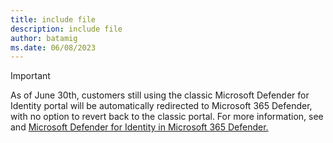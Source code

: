 ```yaml
---
title: include file
description: include file
author: batamig
ms.date: 06/08/2023
---
```


> [!IMPORTANT]
> As of June 30th, customers still using the classic Microsoft Defender for Identity portal will be automatically redirected to Microsoft 365 Defender, with no option to revert back to the classic portal.
> For more information, see <xref> and [Microsoft Defender for Identity in Microsoft 365 Defender.](/microsoft-365/security/defender/microsoft-365-security-center-mdi)
